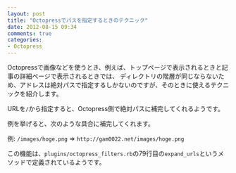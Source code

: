 ```yaml
---
layout: post
title: "Octopressでパスを指定するときのテクニック"
date: 2012-08-15 09:34
comments: true
categories: 
- Octopress
---
```


Octopressで画像などを使うとき、例えば、トップページで表示されるときと記事の詳細ページで表示されるときでは、
ディレクトリの階層が同じならないため、アドレスは絶対パスで指定するしかないのですが、そのときに使えるテクニックを紹介します。

URLを`/`から指定すると、Octopress側で絶対パスに補完してくれるようです。

例を挙げると、次のような具合に補完してくれます。

例:
`/images/hoge.png` => `http://gam0022.net/images/hoge.png`

この機能は、`plugins/octopress_filters.rb`の79行目の`expand_urls`というメソッドで定義されているようです。
